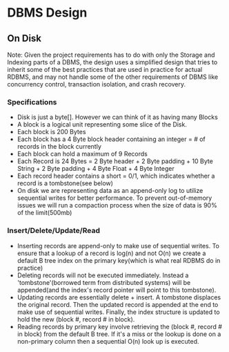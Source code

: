 # DBMS Design
## On Disk
  Note: Given the project requirements has to do with only the Storage and Indexing parts of a DBMS, the design uses a simplified design that tries to inherit some of the best practices that are used in practice for actual RDBMS, and may not handle some of the other requirements of DBMS like concurrency control, transaction isolation, and crash recovery.

  ### Specifications
  - Disk is just a byte[]. However we can think of it as having many Blocks
  - A block is a logical unit representing some slice of the Disk.
  - Each block is 200 Bytes
  - Each block has a 4 Byte block header containing an integer = # of records in the block currently
  - Each block can hold a maximum of 9 Records
  - Each Record is 24 Bytes = 2 Byte header + 2 Byte padding + 10 Byte String + 2 Byte padding + 4 Byte Float + 4 Byte Integer
  - Each record header contains a short = 0/1, which indicates whether a record is a tombstone(see below)
  - On disk we are representing data as an append-only log to utilize sequential writes for better performance. To prevent out-of-memory issues we will run a compaction process when the size of data is 90% of the limit(500mb)

  ### Insert/Delete/Update/Read
  - Inserting records are append-only to make use of sequential writes. To ensure that a lookup of a record is log(n) and not O(n) we create a default B tree index on the primary key(which is what real RDBMS do in practice)
  - Deleting records will not be executed immediately. Instead a 'tombstone'(borrowed term from distributed systems) will be appended(and the index's record pointer will point to this tombstone).
  - Updating records are essentially delete + insert. A tombstone displaces the original record. Then the updated record is appended at the end to make use of sequential writes. Finally, the index structure is updated to hold the new (block #, record # in block). 
  - Reading records by primary key involve retrieving the (block #, record # in block) from the default B tree. If it's a miss or the lookup is done on a non-primary column then a sequential O(n) look up is executed.

